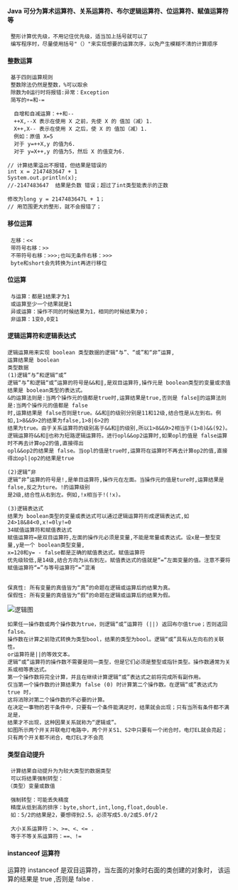 

#### Java 可分为算术运算符、关系运算符、布尔逻辑运算符、位运算符、赋值运算符等
```
 整形计算优先级，不用记住优先级，适当加上括号就可以了
 编写程序时，尽量使用括号"（）"来实现想要的运算次序，以免产生模糊不清的计算顺序
```
#### 整数运算
```
 基于四则运算规则
 整数除法仍然是整数，%可以取余
 除数为0运行时将报错:异常：Exception
 简写的+=和-=
 
  自增和自减运算：++和--
  ++X,--X 表示在使用 X 之前，先使 X 的 值加（减）1.
  X++,X-- 表示在使用 X 之后，使 X 的 值加（减）1.
  例如：原值 X=5
  对于 y=++X,y 的值为6.
  对于 y=X++,y 的值为5，然后 X 的值变为6.

// 计算结果溢出不报错，但结果是错误的
int x = 2147483647 + 1 
System.out.println(x);
//-2147483647  结果是负数 错误；超过了int类型能表示的正数

修改为long y = 2147483647L + 1；
// 用范围更大的整形，就不会报错了；
```
#### 移位运算
```
 左移：<<
 带符号右移：>>
 不带符号右移：>>>;也叫无条件右移：>>>
 byte和short会先转换为int再进行移位
```
#### 位运算
```
 与运算：都是1结果才为1
 或运算至少一个结果就是1
 异或运算：操作不同的时候结果为1，相同的时候结果为0；
 非运算：1变0,0变1
```
#### 逻辑运算符和逻辑表达式
```
逻辑运算用来实现 boolean 类型数据的逻辑“与”、“或”和“非”运算,
运算结果是 boolean
类型数据
(1)逻辑“与”和逻辑“或”
逻辑“与”和逻辑“或”运算的符号是&&和‖,是双目运算符,操作元是 boolean类型的变量或求值结果是 boolean类型的表达式。
&的运算法则是:当两个操作元的值都是true时,运算结果是true,否则是 false‖的运算法则是:当两个操作元的值都是 false
时,运算结果是 false否则是true。&&和‖的级别分别是11和12级,结合性是从左到右。例如,1>8&&9>2的结果为false,1>8|6>2的
结果为true。由于关系运算符的级别高于&&和‖的级别,所以1>8&&9>2相当于(1>8)&&(92)。
逻辑运算符&&和‖也称为短路逻辑运算符。进行opl&&op2运算时,如果opl的值是 false运算时不再去计算op2的值,直接得出
opl&&op2的结果是 false。当opl的值是true时,运算符在运算时不再去计算op2的值,直接得出opl|op2的结果是true

(2)逻辑“非
逻辑“非”运算的符号是!,是单目运算符,操作元在左面。当操作元的值是ture时,运算结果是 false,反之为ture。!的运算级别
是2级,结合性从右到左。例如,!x相当于!(!x)。

(3)逻辑表达式
结果为 boolean类型的变量或表达式可以通过逻辑运算符形成逻辑表达式,如24>18&84<0,x!=0ly!=0
34赋值运算符和赋值表达式
赋值运算符=是双目运算符,左面的操作元必须是变量,不能是常量或表达式。设x是一整型变量,y是一个 boolean类型变量,
x=120和y= - false都是正确的赋值表达式。赋值运算符
优先级较低,是14级,结合方向为从右到左。赋值表达式的值就是“=”左面变量的值。注意不要将赋值运算符“=”与等号运算符“=”混淆


保真性: 所有变量的真值皆为“真”的命题在逻辑或运算后的结果为真。
保假性: 所有变量的真值皆为“假”的命题在逻辑或运算后的结果为假。
```
![逻辑图](https://baike.baidu.com/pic/%E9%80%BB%E8%BE%91%E6%88%96/10993689/0/f2deb48f8c5494eef3b4b1c72bf5e0fe98257e5d?fr=lemma&ct=single#aid=0&pic=f2deb48f8c5494eef3b4b1c72bf5e0fe98257e5d)

```
如果任一操作数或两个操作数为true，则逻辑“或”运算符 (||) 返回布尔值true；否则返回false。
操作数在计算之前隐式转换为类型bool，结果的类型为bool。逻辑“或”具有从左向右的关联性。
or运算符是||的等效文本。
逻辑“或”运算符的操作数不需要是同一类型，但是它们必须是整型或指针类型。操作数通常为关系或相等表达式。
第一个操作数将完全计算，并且在继续计算逻辑“或”表达式之前将完成所有副作用。
仅当第一个操作数的计算结果为 false (0) 时计算第二个操作数。在逻辑“或”表达式为 true 时，
这将消除对第二个操作数的不必要的计算。
在决定一事物的若干条件中，只要有一个条件能满足时，结果就会出现；只有当所有条件都不满足是，
结果才不出现，这种因果关系就称为“逻辑或”。
如图所示两个开关并联电灯电路中，两个开关S1、S2中只要有一个闭合时，电灯EL就会亮起；
只有两个开关都不闭合，电灯EL才不会亮
````
#### 类型自动提升
```
 计算结果自动提升为为较大类型的数据类型
 可以将结果强制转型：
（类型）变量或数值

 强制转型：可能丢失精度
 精度从低到高的排序：byte,short,int,long,float,double.
 如：5/2的结果是2，要想得到2.5，必须写成5.0/2或5.0f/2

 大小关系运算符：>、>=、<、<= .
 等于不等关系运算符：==、!=

```
#### instanceof 运算符

运算符 instanceof 是双目运算符，当左面的对象时右面的类创建的对象时，
该运算的结果是 true ,否则是 false .




